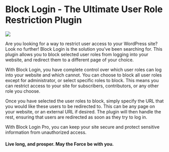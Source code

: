 # Block Login - The Ultimate User Role Restriction Plugin

![](https://i.ibb.co/6FfYYfS/ysnp.jpg)

Are you looking for a way to restrict user access to your WordPress site? Look no further! Block Login is the solution you've been searching for. This plugin allows you to block selected user roles from logging into your website, and redirect them to a different page of your choice.

With Block Login, you have complete control over which user roles can log into your website and which cannot. You can choose to block all user roles except for administrator, or select specific roles to block. This means you can restrict access to your site for subscribers, contributors, or any other role you choose.

Once you have selected the user roles to block, simply specify the URL that you would like these users to be redirected to. This can be any page on your website, or an external URL if desired. The plugin will then handle the rest, ensuring that users are redirected as soon as they try to log in.

With Block Login Pro, you can keep your site secure and protect sensitive information from unauthorized access.

#### Live long, and prosper. May the Force be with you.
